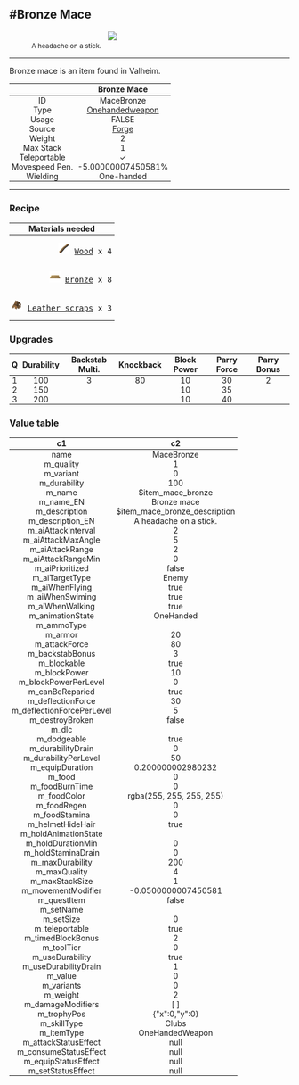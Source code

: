 <meta property="og:title" content="Bronze Mace - MoreValheim" /><meta property="og:type" content="website" /><meta property="og:image" content="/assets/bronze_mace.png" /><meta property="og:description" content="Bronze Mace is an item found in Valheim." /><meta name="theme-color" content="#546D78"><meta name="twitter:card" content="summary_large_image">
#Bronze Mace
-------------
<style>img {width:20px;}.tb {width:150px;display: block;margin-left: auto;margin-right: auto;}</style>

<style>.md-typeset table:not([class]) th:not([align]) {min-width:unset!important;}</style>
<style>td{padding:0em 0.3em!important;text-align:center!important;border-left:.05rem solid var(--md-default-fg-color--lightest)}</style>

<style>th{padding:0.1em 0.3em!important;text-align:center!important;font-weight:bold}</style>

<style>pre{text-align:right!important}</style>
<style>table tr td:first-child {border-left: 0;};</style>

<figure><img src="/assets/bronze_mace.png" class="tb" /><figcaption><small>A headache on a stick.</small></figcaption></figure>

-------------

Bronze mace is an item found in Valheim.

|        | Bronze Mace              |
| ----------- | ------------------------------------ |
| ID |MaceBronze
| Type | [Onehandedweapon](../../types/onehandedweapon)
| Usage | FALSE<br>
| Source | [Forge](../../object/forge)
| Weight | 2 |
| Max Stack | 1 |
| Teleportable | ✓
| Movespeed Pen. | -5.00000007450581%
| Wielding | One-handed


-------------

### Recipe

| Materials needed |
| - |
| <pre>[![Wood](/assets/wood.png)](../../item/wood) [Wood](../wood) x 4</pre> |
| <pre>[![Bronze](/assets/bronze.png)](../../item/bronze) [Bronze](../bronze) x 8</pre> |
| <pre>[![Leather scraps](/assets/leather_scraps.png)](../../item/leather_scraps) [Leather scraps](../leather_scraps) x 3</pre> |

### Upgrades
| Q | Durability | Backstab Multi. | Knockback | Block Power | Parry Force | Parry Bonus
| - | - | - | - | - | - | - 
1 | 100 | 3 | 80 | 10 | 30 | 2 | 
 | 2 | 150 |  |  | 10 | 35 |  | 
 | 3 | 200 |  |  | 10 | 40 |  | 


### Value table
|c1|c2|
|----|----|
|name|MaceBronze|
|m_quality|1|
|m_variant|0|
|m_durability|100|
|m_name|$item_mace_bronze|
|m_name_EN|Bronze mace|
|m_description|$item_mace_bronze_description|
|m_description_EN|A headache on a stick.|
|m_aiAttackInterval|2|
|m_aiAttackMaxAngle|5|
|m_aiAttackRange|2|
|m_aiAttackRangeMin|0|
|m_aiPrioritized|false|
|m_aiTargetType|Enemy|
|m_aiWhenFlying|true|
|m_aiWhenSwiming|true|
|m_aiWhenWalking|true|
|m_animationState|OneHanded|
|m_ammoType||
|m_armor|20|
|m_attackForce|80|
|m_backstabBonus|3|
|m_blockable|true|
|m_blockPower|10|
|m_blockPowerPerLevel|0|
|m_canBeReparied|true|
|m_deflectionForce|30|
|m_deflectionForcePerLevel|5|
|m_destroyBroken|false|
|m_dlc||
|m_dodgeable|true|
|m_durabilityDrain|0|
|m_durabilityPerLevel|50|
|m_equipDuration|0.200000002980232|
|m_food|0|
|m_foodBurnTime|0|
|m_foodColor|rgba(255, 255, 255, 255)|
|m_foodRegen|0|
|m_foodStamina|0|
|m_helmetHideHair|true|
|m_holdAnimationState||
|m_holdDurationMin|0|
|m_holdStaminaDrain|0|
|m_maxDurability|200|
|m_maxQuality|4|
|m_maxStackSize|1|
|m_movementModifier|-0.0500000007450581|
|m_questItem|false|
|m_setName||
|m_setSize|0|
|m_teleportable|true|
|m_timedBlockBonus|2|
|m_toolTier|0|
|m_useDurability|true|
|m_useDurabilityDrain|1|
|m_value|0|
|m_variants|0|
|m_weight|2|
|m_damageModifiers|[  ]|
|m_trophyPos|{"x":0,"y":0}|
|m_skillType|Clubs|
|m_itemType|OneHandedWeapon|
|m_attackStatusEffect|null|
|m_consumeStatusEffect|null|
|m_equipStatusEffect|null|
|m_setStatusEffect|null|
